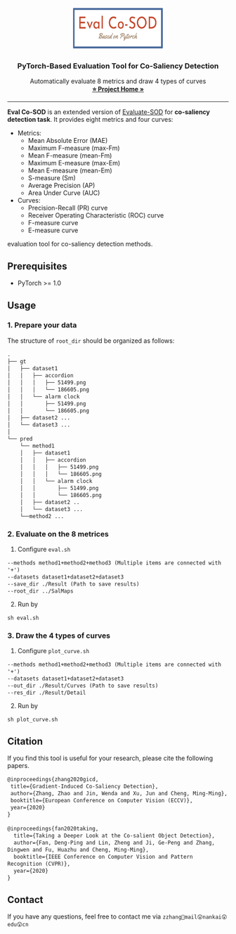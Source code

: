 <!-- PROJECT LOGO -->
<br />
<p align="center">
  <a href="https://zhaozhang.net/coca.html">
    <img src="img/eval_co-sod_logo.png" alt="Logo" width="210" height="100">
  </a>

  <h3 align="center">PyTorch-Based Evaluation Tool for Co-Saliency Detection</h3>

  <p align="center">
    Automatically evaluate 8 metrics and draw 4 types of curves
    <br />
    <a href="https://zhaozhang.net/coca.html"><strong>⭐ Project Home »</strong></a>
    <br />
  </p>
</p>


***
**Eval Co-SOD** is an extended version of [Evaluate-SOD](https://github.com/Hanqer/Evaluate-SOD) for **co-saliency detection task**.
It provides eight metrics and four curves:
* Metrics:
    * Mean Absolute Error (MAE)
	* Maximum F-measure (max-Fm)
	* Mean F-measure (mean-Fm)
	* Maximum E-measure (max-Em)
	* Mean E-measure (mean-Em)
	* S-measure (Sm)
	* Average Precision (AP)
	* Area Under Curve (AUC)
* Curves:
	* Precision-Recall (PR) curve
	* Receiver Operating Characteristic (ROC) curve
	* F-measure curve
  * E-measure curve


evaluation tool for co-saliency detection methods.

## Prerequisites
* PyTorch >= 1.0


## Usage

### 1. Prepare your data
The structure of `root_dir` should be organized as follows:
```
.
├── gt
│   ├── dataset1
│   │   ├── accordion
│   │   │   ├── 51499.png
│   │   │   └── 186605.png
│   │   └── alarm clock
│   │       ├── 51499.png
│   │       └── 186605.png
│   ├── dataset2 ...
│   └── dataset3 ...
│ 
└── pred
    └── method1
    │   ├── dataset1
    │   │   ├── accordion
    │   │   │   ├── 51499.png
    │   │   │   └── 186605.png
    │   │   └── alarm clock
    │   │       ├── 51499.png
    │   │       └── 186605.png
    │   ├── dataset2 ..
    │   └── dataset3 ...
    └──method2 ...
```

### 2. Evaluate on the 8 metrices
1. Configure `eval.sh`
```shell
--methods method1+method2+method3 (Multiple items are connected with '+')
--datasets dataset1+dataset2+dataset3
--save_dir ./Result (Path to save results)
--root_dir ../SalMaps
```

2. Run by
```
sh eval.sh
```

### 3. Draw the 4 types of curves
1. Configure `plot_curve.sh`
```shell
--methods method1+method2+method3 (Multiple items are connected with '+')
--datasets dataset1+dataset2+dataset3
--out_dir ./Result/Curves (Path to save results)
--res_dir ./Result/Detail
```

2. Run by
```
sh plot_curve.sh
```

## Citation
If you find this tool is useful for your research, please cite the following papers.
```
@inproceedings{zhang2020gicd,
 title={Gradient-Induced Co-Saliency Detection},
 author={Zhang, Zhao and Jin, Wenda and Xu, Jun and Cheng, Ming-Ming},
 booktitle={European Conference on Computer Vision (ECCV)},
 year={2020}
}

@inproceedings{fan2020taking,
  title={Taking a Deeper Look at the Co-salient Object Detection}, 
  author={Fan, Deng-Ping and Lin, Zheng and Ji, Ge-Peng and Zhang, Dingwen and Fu, Huazhu and Cheng, Ming-Ming},   
  booktitle={IEEE Conference on Computer Vision and Pattern Recognition (CVPR)},
  year={2020} 
} 
```

## Contact
If you have any questions, feel free to contact me via `zzhang🥳mail😲nankai😲edu😲cn`
